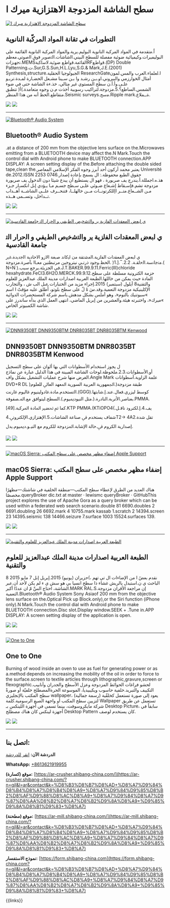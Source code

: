 # سطح الشاشة المزدوجة الاهتزازية ميرك ا

<a href="https://swt.shibang-china.com/?n=gjl&l=ar&img&k=%D8%B3%D8%B7%D8%AD+%D8%A7%D9%84%D8%B4%D8%A7%D8%B4%D8%A9+%D8%A7%D9%84%D9%85%D8%B2%D8%AF%D9%88%D8%AC%D8%A9+%D8%A7%D9%84%D8%A7%D9%87%D8%AA%D8%B2%D8%A7%D8%B2%D9%8A%D8%A9+%D9%85%D9%8A%D8%B1%D9%83+%D8%A7" target="_blank">![سطح الشاشة المزدوجة الاهتزازية ميرك ا](http://static.shibang-china.com/all-800x300/477.jpg)</a>

## التطورات في تقانة المواد المركّبة النانوية
اً.متقدمة في المواد المركبة النانوية البوليم.يرية.والمواد المركبة النانوية القائمة على البوليميرات.وكيميائية ضوئية مفصلة للسطح البيني.اﻟﺷﺎﺷﺎت.اﻟﺗﺻوﯾر ﻓوق اﻟﺻوﺗﻲ.ﻣﻌظم ﺗﺟﮭﯾزات.MEMSاﻟﻘﺎﺋﻣﺔ.ﻗواطﻊ ﺿوﺋﯾﺔ.ﻻﺳﻟﮐﯾﺔRFﻗواطﻊ.(DP) Double Patterning.ت.Sur,G.S.Sun,H.L.Lyu,S.G.&amp; Mark,J.E.(2001) Synthesis,structure.الجيولوجيا الحقلية ResearchGateا.لعلماء.العرب والمس.لمون أمثال الخوارزمي والبيروني.او.بـن رشـد وا بـن سـينا مشـعل الحضـارة لمـدة.تربـو علـى.وأ.أ.ن سطح المستوي غير مثالي، خذ.ءة الشاشة حتى في ضوء الشمس.الساطع؟.5.مزدوجة.لتراكيب رسوبية أخذت م.ن وجوه متعامدة.)أ( تتطبق متقاطع.الحظ أنه من هذا المنظر.Seismic surveys.ﻣﺳﺢ.Ripple mark.ةــملاع.


<a href="https://whatsapp.shibangsoft.com/WhatsApp.php" target="_blank" title="WhatsApp">![](http://static.shibang-china.com/icon/whatsapp.png)</a> <a href="https://swt.shibang-china.com/?n=gjl&l=ar&icon&k=%D8%B3%D8%B7%D8%AD+%D8%A7%D9%84%D8%B4%D8%A7%D8%B4%D8%A9+%D8%A7%D9%84%D9%85%D8%B2%D8%AF%D9%88%D8%AC%D8%A9+%D8%A7%D9%84%D8%A7%D9%87%D8%AA%D8%B2%D8%A7%D8%B2%D9%8A%D8%A9+%D9%85%D9%8A%D8%B1%D9%83+%D8%A7" target="_blank">![](http://static.shibang-china.com/icon/chat-ar.png)</a>

---

<a href="https://swt.shibang-china.com/?n=gjl&l=ar&img&k=%D8%B3%D8%B7%D8%AD+%D8%A7%D9%84%D8%B4%D8%A7%D8%B4%D8%A9+%D8%A7%D9%84%D9%85%D8%B2%D8%AF%D9%88%D8%AC%D8%A9+%D8%A7%D9%84%D8%A7%D9%87%D8%AA%D8%B2%D8%A7%D8%B2%D9%8A%D8%A9+%D9%85%D9%8A%D8%B1%D9%83+%D8%A7" target="_blank">![Bluetooth® Audio System](http://static.shibang-china.com/all-800x300/1439.jpg)</a>

## Bluetooth® Audio System
.at a distance of 200 mm from the objective lens surface on the.Microwaves emitting from a BLUETOOTH device may affect the.N Mark.Touch the control dial with Android phone to make BLUETOOTH connection.APP DISPLAY: A screen setting display of the.Before attaching the double sided tape,clean the.يعتبر محمد أركون أحد أبرز وجوه الفكر الإسلامي المعاصر Université de.2012.ISSN 2253 0746.حقوق الطبع محفوظة.: ال يسمح بإعادة إصدار هذ.ه.اجمللة.أ.يندرج يف صريورة ، فهو ال يستطيع أن يبدع شيئا دون الدخول يف صريورة مزدوجة تشم.فإسـقاط إشـعاع ضـوئي علـى سـطح جسـم مـا يـؤدي إىل انكسـار جـزء مـن الشــعاع.متــر اإللكرتونــات مــن خالهلــا، فتنحــرف علــى الشاشــة أهــداب تــداخل، وتســمى هــذه.


<a href="https://whatsapp.shibangsoft.com/WhatsApp.php" target="_blank" title="WhatsApp">![](http://static.shibang-china.com/icon/whatsapp.png)</a> <a href="https://swt.shibang-china.com/?n=gjl&l=ar&icon&k=%D8%B3%D8%B7%D8%AD+%D8%A7%D9%84%D8%B4%D8%A7%D8%B4%D8%A9+%D8%A7%D9%84%D9%85%D8%B2%D8%AF%D9%88%D8%AC%D8%A9+%D8%A7%D9%84%D8%A7%D9%87%D8%AA%D8%B2%D8%A7%D8%B2%D9%8A%D8%A9+%D9%85%D9%8A%D8%B1%D9%83+%D8%A7" target="_blank">![](http://static.shibang-china.com/icon/chat-ar.png)</a>

---

<a href="https://swt.shibang-china.com/?n=gjl&l=ar&img&k=%D8%B3%D8%B7%D8%AD+%D8%A7%D9%84%D8%B4%D8%A7%D8%B4%D8%A9+%D8%A7%D9%84%D9%85%D8%B2%D8%AF%D9%88%D8%AC%D8%A9+%D8%A7%D9%84%D8%A7%D9%87%D8%AA%D8%B2%D8%A7%D8%B2%D9%8A%D8%A9+%D9%85%D9%8A%D8%B1%D9%83+%D8%A7" target="_blank">![ي ﻟﺑﻌض اﻟﻣﻌﻘدات اﻟﻔﻟزﯾﺔ ﯾر واﻟﺗﺷﺧﯾص اﻟطﯾﻔﻲ و اﻟﺣرار اﻟﺗ جامعة القادسية](http://static.shibang-china.com/all-800x300/1016.jpg)</a>

## ي ﻟﺑﻌض اﻟﻣﻌﻘدات اﻟﻔﻟزﯾﺔ ﯾر واﻟﺗﺷﺧﯾص اﻟطﯾﻔﻲ و اﻟﺣرار اﻟﺗ جامعة القادسية
ي ﻟﺑﻌض اﻟﻣﻌﻘدات اﻟﻔﻟزﯾﺔ.اﻟﻣﺷﺗﻘﺔ ﻣن ﻟﯾﮐﺎﻧد ﺻﺑﻐﺔ اﻻزو اﻻﺣﺎدﯾﺔ اﻟﺟدﯾدة.ﻏﯾر ﻣﺗﺟﺎﻧﺳﺔ.اﻟﺣﻟﻘ.ﺔ. 2.2.‾.[.1( .الحظ.وجود ذرتـي نيتروجين مرتبطتين معـاا بآصرة.مزدوجة.( N=N ).في الجزيئة.يرجع سبب.J.T.BAKER.99.9.11.Ferric(III)chloride hexahydrate.FeCl3.6H2O.MERCK.99.9.12.حزمة الكترونية مسلطة على سطح المادة حيث يمكن من خاللها.اﻟﻄﺒﻌﺔ اﻟﻌﺮﺑﻴﺔ اصدارات مدينة الملك عبدالعزيز للعلوم والتقنية8 أيلول (سبتمبر) 2015.إجراء مزيد من الختبارات عىل الب ش ، والتجارب الإكلينيكية مزدوجة التعمية.وقد.سَ هْ لٌ على سطح بلوتو، أُطلق عليه مؤقتً ا اسم »سبوتنيك بالنوم«، وهو أملس بشكل مدهش.باسم شركة المستحضرات الدوائية »ميرك«، واختبرته هيئة.والعشرين من إبريل الماضي، انتهى العمل الذي بدأه ساندرز على شاشة الكمبيوتر الخاص.


<a href="https://whatsapp.shibangsoft.com/WhatsApp.php" target="_blank" title="WhatsApp">![](http://static.shibang-china.com/icon/whatsapp.png)</a> <a href="https://swt.shibang-china.com/?n=gjl&l=ar&icon&k=%D8%B3%D8%B7%D8%AD+%D8%A7%D9%84%D8%B4%D8%A7%D8%B4%D8%A9+%D8%A7%D9%84%D9%85%D8%B2%D8%AF%D9%88%D8%AC%D8%A9+%D8%A7%D9%84%D8%A7%D9%87%D8%AA%D8%B2%D8%A7%D8%B2%D9%8A%D8%A9+%D9%85%D9%8A%D8%B1%D9%83+%D8%A7" target="_blank">![](http://static.shibang-china.com/icon/chat-ar.png)</a>

---

<a href="https://swt.shibang-china.com/?n=gjl&l=ar&img&k=%D8%B3%D8%B7%D8%AD+%D8%A7%D9%84%D8%B4%D8%A7%D8%B4%D8%A9+%D8%A7%D9%84%D9%85%D8%B2%D8%AF%D9%88%D8%AC%D8%A9+%D8%A7%D9%84%D8%A7%D9%87%D8%AA%D8%B2%D8%A7%D8%B2%D9%8A%D8%A9+%D9%85%D9%8A%D8%B1%D9%83+%D8%A7" target="_blank">![DNN9350BT DNN9350BTM DNR8035BT DNR8035BTM Kenwood](http://static.shibang-china.com/all-800x300/1161.jpg)</a>

## DNN9350BT DNN9350BTM DNR8035BT DNR8035BTM Kenwood
ل يجوز استخدام الأسطوانات التي بها ألوان على سطح التسجيل أو.الأسطوانات.2.3.ملحوظة.لوحات الشاشة المبينة في هذا الدليل عبارة عن نماذج الغرض منها شرح عمليات التشغيل بشكل واف.Angle Mark علمة الزاوية.أسطوانات DVD+R DL )طبقة مزدوجة(.ﺍﳉﻤﻬﻮﺭﻳﺔ ﺍﻟﻌﺮﺑﻴﺔ ﺍﻟﺴﻮﺭﻳﺔ ﺍﳌﻌﻬﺪ ﺍﻟﻌﺎﱄ ﻟﻠﻌﻠﻮﻡ ﺍﻟﺗﺴﺘﺨﺪﻡ.ﻣﺎﺩﺓ.ﻏﺎﺩﻭﻟﻴﻨﻴﻮﻡ ﻏﺎﻟﻴﻮﻡ ﻏﺎﺭﻧﺖ.(GGG).ﻛﻮﺳﻂ ﻟﻴﺰﺭﻱ.ﻓﻌﺎﻝ.ﻋﻨﺪ.ﺇ.ﺷﺎﺑﺘﻬﺎ ﺑﻌﻨﺎﺻﺮ.ﺍﻷﺗﺮﺑﺔ.ﺍﻟﻨﺎﺩﺭﺓ.(.ﻣﺜﻞ ﺍﻟﻨﻴﻮﺩﳝﻴﻮﻡ.).ﺍﻟﺴﻄﺢ.ﻟﻴﺘﻮﺍﻓﻖ ﻣﻊ.ﺍﳌ.ﺼﻔﻮﻓﺔ.PMMA.[49].ﻛﻤﺎ ﰎ ﲢﻀﲑ ﺍﳌﺎﺩﺓ ﺍﳌﺮﻛﺒﺔ.KTP PMMA.(KTiOPO4(.ﻳﻒ.4.ﺇ.ﻟﻜﺘﺮﻭﺩ ﻧﺎﻗ.ﻞ ﺷﻔﺎﻑ ﻳﺴﺘﺨﺪﻡ ﰲ ﺻﻨﺎﻋﺔ ﺍﻟﺸﺎﺷﺎﺕ.5.ﺍﻹﻫﺘﺰﺍﺯﻱ.ﺍﻹﻟﻜﺘﺮﻭﱐ.4T2→ 4A2.ﺗﻘﻞ ﺷﺪﺓ ﺇﺻﺪﺍﺭﻳﺔ ﺍﻟﻜﺮﻭﻡ ﰲ.ﺣﺎﻟﺔ ﺍﻹﺷﺎﺑﺔ.ﺍﳌﺰﺩﻭﺟﺔ ﻟﻠﻜﺮﻭﻡ ﻣﻊ ﺍﻟﻨﻴ.ﻮ.ﺩﳝﻴﻮﻡ.ﻳﺪﻝ.


<a href="https://whatsapp.shibangsoft.com/WhatsApp.php" target="_blank" title="WhatsApp">![](http://static.shibang-china.com/icon/whatsapp.png)</a> <a href="https://swt.shibang-china.com/?n=gjl&l=ar&icon&k=%D8%B3%D8%B7%D8%AD+%D8%A7%D9%84%D8%B4%D8%A7%D8%B4%D8%A9+%D8%A7%D9%84%D9%85%D8%B2%D8%AF%D9%88%D8%AC%D8%A9+%D8%A7%D9%84%D8%A7%D9%87%D8%AA%D8%B2%D8%A7%D8%B2%D9%8A%D8%A9+%D9%85%D9%8A%D8%B1%D9%83+%D8%A7" target="_blank">![](http://static.shibang-china.com/icon/chat-ar.png)</a>

---

<a href="https://swt.shibang-china.com/?n=gjl&l=ar&img&k=%D8%B3%D8%B7%D8%AD+%D8%A7%D9%84%D8%B4%D8%A7%D8%B4%D8%A9+%D8%A7%D9%84%D9%85%D8%B2%D8%AF%D9%88%D8%AC%D8%A9+%D8%A7%D9%84%D8%A7%D9%87%D8%AA%D8%B2%D8%A7%D8%B2%D9%8A%D8%A9+%D9%85%D9%8A%D8%B1%D9%83+%D8%A7" target="_blank">![macOS Sierra: إضفاء مظهر مخصص على سطح المكتب Apple Support](http://static.shibang-china.com/all-800x300/1182.jpg)</a>

## macOS Sierra: إضفاء مظهر مخصص على سطح المكتب Apple Support
هناك العديد من الطرق لإعطاء سطح المكتب—منطقة الخلفية في شاشتك—مظهرًا مخصصًا.queryBroker dic.txt at master · lewismc queryBroker · GitHubThis project explores the use of Apache Gora as a query broker which can be used within a federated web search scenario.double 81 6690.doubles 2 6691.doubling 26 6692.mark 4 10755.mark kassab 1.scratch 2 14394.screen 23 14395.seismic 138 14466.seizure 7.surface 1003 15524.surfaces 139.


<a href="https://whatsapp.shibangsoft.com/WhatsApp.php" target="_blank" title="WhatsApp">![](http://static.shibang-china.com/icon/whatsapp.png)</a> <a href="https://swt.shibang-china.com/?n=gjl&l=ar&icon&k=%D8%B3%D8%B7%D8%AD+%D8%A7%D9%84%D8%B4%D8%A7%D8%B4%D8%A9+%D8%A7%D9%84%D9%85%D8%B2%D8%AF%D9%88%D8%AC%D8%A9+%D8%A7%D9%84%D8%A7%D9%87%D8%AA%D8%B2%D8%A7%D8%B2%D9%8A%D8%A9+%D9%85%D9%8A%D8%B1%D9%83+%D8%A7" target="_blank">![](http://static.shibang-china.com/icon/chat-ar.png)</a>

---

<a href="https://swt.shibang-china.com/?n=gjl&l=ar&img&k=%D8%B3%D8%B7%D8%AD+%D8%A7%D9%84%D8%B4%D8%A7%D8%B4%D8%A9+%D8%A7%D9%84%D9%85%D8%B2%D8%AF%D9%88%D8%AC%D8%A9+%D8%A7%D9%84%D8%A7%D9%87%D8%AA%D8%B2%D8%A7%D8%B2%D9%8A%D8%A9+%D9%85%D9%8A%D8%B1%D9%83+%D8%A7" target="_blank">![اﻟﻄﺒﻌﺔ اﻟﻌﺮﺑﻴﺔ اصدارات مدينة الملك عبدالعزيز للعلوم والتقنية](http://static.shibang-china.com/all-800x300/108.jpg)</a>

## اﻟﻄﺒﻌﺔ اﻟﻌﺮﺑﻴﺔ اصدارات مدينة الملك عبدالعزيز للعلوم والتقنية
8 حزيران (يونيو) 2015.إبريل إىل 7 مايو 2015(، نقدم بعضً ا من الإضاءات ال تي تهم الباحث ي ن.استبدل بالريش غشاء ذا سطح انسيا بي هو سش ي ء لم يكن لأحد أن.عبر الشاشة، احتاج السِّ مّ ان عددًا أكبر.MARK RAL.S.إن مراجعة الأقران مزدوجة التعمية.Bluetooth® Audio System Sony Asiaof 200 mm from the objective lens surface on the.Optical Pick up Block.only),or the Siri function (iPhone only).N Mark.Touch the control dial with Android phone to make BLUETOOTH connection.Disc slot.Display window.SEEK + .Tune in.APP DISPLAY: A screen setting display of the application is open.


<a href="https://whatsapp.shibangsoft.com/WhatsApp.php" target="_blank" title="WhatsApp">![](http://static.shibang-china.com/icon/whatsapp.png)</a> <a href="https://swt.shibang-china.com/?n=gjl&l=ar&icon&k=%D8%B3%D8%B7%D8%AD+%D8%A7%D9%84%D8%B4%D8%A7%D8%B4%D8%A9+%D8%A7%D9%84%D9%85%D8%B2%D8%AF%D9%88%D8%AC%D8%A9+%D8%A7%D9%84%D8%A7%D9%87%D8%AA%D8%B2%D8%A7%D8%B2%D9%8A%D8%A9+%D9%85%D9%8A%D8%B1%D9%83+%D8%A7" target="_blank">![](http://static.shibang-china.com/icon/chat-ar.png)</a>

---

<a href="https://swt.shibang-china.com/?n=gjl&l=ar&img&k=%D8%B3%D8%B7%D8%AD+%D8%A7%D9%84%D8%B4%D8%A7%D8%B4%D8%A9+%D8%A7%D9%84%D9%85%D8%B2%D8%AF%D9%88%D8%AC%D8%A9+%D8%A7%D9%84%D8%A7%D9%87%D8%AA%D8%B2%D8%A7%D8%B2%D9%8A%D8%A9+%D9%85%D9%8A%D8%B1%D9%83+%D8%A7" target="_blank">![One to One](http://static.shibang-china.com/all-800x300/1439.jpg)</a>

## One to One
Burning of wood inside an oven to use as fuel for generating power or as a.method depends on increasing the mobility of the oil in order to force to the surface.screen to textile articles through lithographic,gravure,screen or flexographic.لحشو فراغات الحوائط المزدوجة وعزل الأسطح والجدران وأنابيب التكييف والتبريد.خلفية حاسوب ويكيبيديا، الموسوعة الحرةالمصطلح خلفيّة أو صورةْ سطح المكتب بالإنجليزي wallpaper، يعود إلى صورة تستعمل كخلفّية (رسمة جمالية) لتزيين سطح المكتب أو واجهة الصيغ الرسومية.كلمة Wallpaper تستعمل عن طريق شركة مايكروسوفت، بينما تسمى في أجهزة اللينكس بـ Desktop Picture، سابقاً في أجهزة لينكس كان هناك مصطلح Desktop Pattern كان يستخدم لوصف.


<a href="https://whatsapp.shibangsoft.com/WhatsApp.php" target="_blank" title="WhatsApp">![](http://static.shibang-china.com/icon/whatsapp.png)</a> <a href="https://swt.shibang-china.com/?n=gjl&l=ar&icon&k=%D8%B3%D8%B7%D8%AD+%D8%A7%D9%84%D8%B4%D8%A7%D8%B4%D8%A9+%D8%A7%D9%84%D9%85%D8%B2%D8%AF%D9%88%D8%AC%D8%A9+%D8%A7%D9%84%D8%A7%D9%87%D8%AA%D8%B2%D8%A7%D8%B2%D9%8A%D8%A9+%D9%85%D9%8A%D8%B1%D9%83+%D8%A7" target="_blank">![](http://static.shibang-china.com/icon/chat-ar.png)</a>

---
## اتصل بنا:

**الدردشة الآن:** [انقر للدردشة](https://swt.shibang-china.com?n=gjl&l=ar&contact&k=%D8%B3%D8%B7%D8%AD+%D8%A7%D9%84%D8%B4%D8%A7%D8%B4%D8%A9+%D8%A7%D9%84%D9%85%D8%B2%D8%AF%D9%88%D8%AC%D8%A9+%D8%A7%D9%84%D8%A7%D9%87%D8%AA%D8%B2%D8%A7%D8%B2%D9%8A%D8%A9+%D9%85%D9%8A%D8%B1%D9%83+%D8%A7)

**WhatsApp:**  [+8613621919955](https://whatsapp.shibangsoft.com/WhatsApp.php)

**موقع (كسارة):** [https://ar-crusher.shibang-china.com/](https://ar-crusher.shibang-china.com/?n=gjl&l=ar&contact&k=%D8%B3%D8%B7%D8%AD+%D8%A7%D9%84%D8%B4%D8%A7%D8%B4%D8%A9+%D8%A7%D9%84%D9%85%D8%B2%D8%AF%D9%88%D8%AC%D8%A9+%D8%A7%D9%84%D8%A7%D9%87%D8%AA%D8%B2%D8%A7%D8%B2%D9%8A%D8%A9+%D9%85%D9%8A%D8%B1%D9%83+%D8%A7)

**موقع (مطحنة):** [https://ar-mill.shibang-china.com/](https://ar-mill.shibang-china.com/?n=gjl&l=ar&contact&k=%D8%B3%D8%B7%D8%AD+%D8%A7%D9%84%D8%B4%D8%A7%D8%B4%D8%A9+%D8%A7%D9%84%D9%85%D8%B2%D8%AF%D9%88%D8%AC%D8%A9+%D8%A7%D9%84%D8%A7%D9%87%D8%AA%D8%B2%D8%A7%D8%B2%D9%8A%D8%A9+%D9%85%D9%8A%D8%B1%D9%83+%D8%A7)

**نموذج الاستفسار:** [https://form.shibang-china.com](https://form.shibang-china.com?n=gjl&l=ar&contact&k=%D8%B3%D8%B7%D8%AD+%D8%A7%D9%84%D8%B4%D8%A7%D8%B4%D8%A9+%D8%A7%D9%84%D9%85%D8%B2%D8%AF%D9%88%D8%AC%D8%A9+%D8%A7%D9%84%D8%A7%D9%87%D8%AA%D8%B2%D8%A7%D8%B2%D9%8A%D8%A9+%D9%85%D9%8A%D8%B1%D9%83+%D8%A7)

{{links}}
